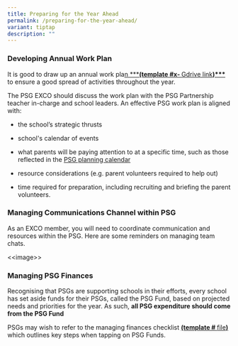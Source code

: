 ```yaml
---
title: Preparing for the Year Ahead
permalink: /preparing-for-the-year-ahead/
variant: tiptap
description: ""
---
```

<h3><strong>Developing Annual Work Plan</strong></h3>
<p>It is good to draw up an annual work pla<u>n ***</u><strong><u>(template #x- </u></strong>
<a href="https://docs.google.com/document/d/1Ma13WpS6zcqhkM6ZosAS1aHVRyYlLbT3/edit?usp=sharing&amp;ouid=110347960894457553960&amp;rtpof=true&amp;sd=truelink" rel="noopener nofollow" target="_blank">Gdrive link</a><strong><u>)***</u></strong> to ensure a good spread of
activities throughout the year.</p>
<p>The PSG EXCO should discuss the work plan with the PSG Partnership teacher
in-charge and school leaders. An effective PSG work plan is aligned with:</p>
<ul data-tight="true" class="tight">
<li>
<p>the school’s strategic thrusts</p>
</li>
<li>
<p>school's calendar of events</p>
</li>
<li>
<p>what parents will be paying attention to at a specific time, such as those
reflected in the <a href="https://drive.google.com/file/d/1ymzhV-EsnxCTcWyUUFtowBhWR7h9AWfd/view" rel="noopener nofollow" target="_blank">PSG planning calendar</a>
</p>
</li>
<li>
<p>resource considerations (e.g. parent volunteers required to help out)</p>
</li>
<li>
<p>time required for preparation, including recruiting and briefing the parent
volunteers.</p>
</li>
</ul>
<h3><strong>Managing Communications Channel within PSG</strong></h3>
<p>As an EXCO member, you will need to coordinate communication and resources
within the PSG. Here are some reminders on managing team chats.</p>
<p>&lt;&lt;image&gt;&gt;</p>
<h3><strong>Managing PSG Finances</strong></h3>
<p>Recognising that PSGs are supporting schools in their efforts, every school
has set aside funds for their PSGs, called the PSG Fund, based on projected
needs and priorities for the year. As such, <strong>all PSG expenditure should come from the PSG Fund</strong>
</p>
<p>PSGs may wish to refer to the managing finances checklist <strong><u>(template # </u></strong>
<a href="/files/Managing_PSG_Finances_Checklist.pdf" rel="noopener nofollow" target="_blank">file</a><strong><u>)</u> </strong>which outlines key steps when tapping
on PSG Funds.</p>
<p></p>
<p></p>